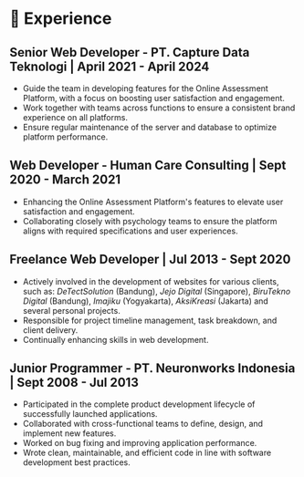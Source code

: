 # 💼 Experience

## Senior Web Developer - PT. Capture Data Teknologi | April 2021 - April 2024
- Guide the team in developing features for the Online Assessment Platform, with a focus on boosting user satisfaction and engagement.
- Work together with teams across functions to ensure a consistent brand experience on all platforms.
- Ensure regular maintenance of the server and database to optimize platform performance.

## Web Developer - Human Care Consulting | Sept 2020 - March 2021
- Enhancing the Online Assessment Platform's features to elevate user satisfaction and engagement.
- Collaborating closely with psychology teams to ensure the platform aligns with required specifications and user experiences.

## Freelance Web Developer | Jul 2013 - Sept 2020
- Actively involved in the development of websites for various clients, such as: _DeTectSolution_ (Bandung), _Jejo Digital_ (Singapore), _BiruTekno Digital_ (Bandung), _Imajiku_ (Yogyakarta), _AksiKreasi_ (Jakarta) and several personal projects.
- Responsible for project timeline management, task breakdown, and client delivery.
- Continually enhancing skills in web development.

## Junior Programmer - PT. Neuronworks Indonesia | Sept 2008 - Jul 2013
- Participated in the complete product development lifecycle of successfully launched applications.
- Collaborated with cross-functional teams to define, design, and implement new features.
- Worked on bug fixing and improving application performance.
- Wrote clean, maintainable, and efficient code in line with software development best practices.